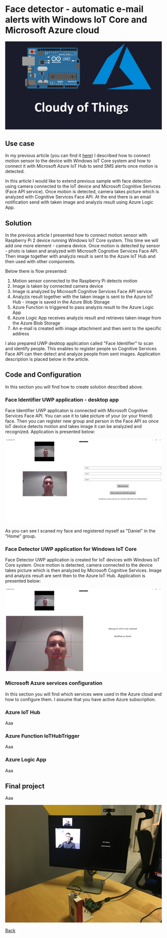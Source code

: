 # Face detector - automatic e-mail alerts with Windows IoT Core and Microsoft Azure cloud


![Image](https://github.com/Daniel-Krzyczkowski/Daniel-Krzyczkowski.github.io/blob/master/cloudyofthings/mainassets/CloudyOfThings.png?raw=true)

## Use case

In my previous article (you can find it [here](https://daniel-krzyczkowski.github.io/cloudyofthings/article1/index)) I described how to connect motion sensor to the device with Windows IoT Core system and how to connect it with Microsoft Azure IoT Hub to send SMS alerts once motion is detected.

In this article I would like to extend previous sample with face detection using camera connected to the IoT device and Microsoft Cognitive Serivces (Face API service). Once motion is detected, camera takes picture which is analyzed with Cognitive Services Face API. At the end there is an email notification send with taken image and analyzis result using Azure Logic App.

## Solution

In the previous article I presented how to connect motion sensor with Raspberry Pi 2 device running Windows IoT Core system. This time we will add one more element - camera device. Once motion is detected by sensor - photo is taken and analyzed with Microsoft Cognotive Services Face API. Then image together with analyzis result is sent to the Azure IoT Hub and then used with other components.

Below there is flow presented:
1. Motion sensor connected to the Raspberry Pi detects motion
2. Image is taken by connected camera device
3. Image is analyzed by Microsoft Cognitive Services Face API service
4. Analyzis result together with the taken image is sent to the Azure IoT Hub - image is saved in the Azure Blob Storage
5. Azure Function is triggered to pass analyzis result to the Azure Logic App
6. Azure Logic App receives analyzis result and retrieves taken image from the Azure Blob Storage
7. An e-mail is created with image attachment and then sent to the specific address

I also prepared UWP desktop application called "Face Identifier" to scan and identify people. This enables to register people so Cognitive Services Face API can then detect and analyze people from sent images. Application description is placed below in the article.

## Code and Configuration

In this section you will find how to create solution described above.

### Face Identifier UWP application - desktop app

Face Identifier UWP applicaton is connected with Microsoft Cognitive Services Face API. You can use it to take picture of your (or your friend) face. Then you can register new group and person in the Face API so once IoT device detects motion and takes image it can be analyzied and recognized. Application is presented below:


<p align="center">
  <img src="https://github.com/Daniel-Krzyczkowski/Daniel-Krzyczkowski.github.io/blob/master/cloudyofthings/article2/assets/FaceDetectorApp1.png?raw=true" alt="Face identifier app"/>
</p>

As you can see I scaned my face and registered myself as "Daniel" in the "Home" group.

### Face Detector UWP application for Windows IoT Core

Face Detector UWP application is created for IoT devices with Windows IoT Core system. Once motion is detected, camera connected to the device takes picture which is then analyzed by Microsoft Cognitive Services. Image and analyzis result are sent then to the Azure IoT Hub. Application is presented below:

<p align="center">
  <img src="https://github.com/Daniel-Krzyczkowski/Daniel-Krzyczkowski.github.io/blob/master/cloudyofthings/article2/assets/FaceDetectorApp2.png?raw=true" alt="Face detector app"/>
</p>


### Microsoft Azure services configuration

In this section you will find which services were used in the Azure cloud and how to configure them. I assume that you have active Azure subscription.

### Azure IoT Hub

Aaa

### Azure Function IoTHubTrigger

Aaa

### Azure Logic App

Aaa

## Final project

Aaa

<p align="center">
  <img src="https://github.com/Daniel-Krzyczkowski/Daniel-Krzyczkowski.github.io/blob/master/cloudyofthings/article2/assets/FaceDetectorApp3.JPG?raw=true" alt="Face detector test"/>
</p>


[Back](https://daniel-krzyczkowski.github.io/cloudyofthings/main/index)
